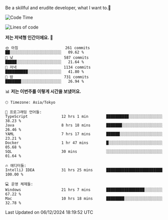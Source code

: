 Be a skillful and erudite developer, what I want to.👶

<!--START_SECTION:waka-->
![Code Time](http://img.shields.io/badge/Code%20Time-1%2C471%20hrs%2028%20mins-blue)

![Lines of code](https://img.shields.io/badge/%EC%A0%80%EB%8A%94%20%EC%97%AC%ED%83%9C%EA%B9%8C%EC%A7%80%20-918.3%20thousand%20%EC%A4%84%EC%9D%98%20%EC%BD%94%EB%93%9C%EB%A5%BC%20%EC%9E%91%EC%84%B1%ED%96%88%EC%96%B4%EC%9A%94.-blue)

**저는 저녁형 인간이에요. 🦉** 

```text
🌞 아침                     261 commits         ██░░░░░░░░░░░░░░░░░░░░░░░   09.62 % 
🌆 낮　                     587 commits         █████░░░░░░░░░░░░░░░░░░░░   21.64 % 
🌃 저녁                     1134 commits        ██████████░░░░░░░░░░░░░░░   41.80 % 
🌙 밤　                     731 commits         ███████░░░░░░░░░░░░░░░░░░   26.94 % 
```


📊 **저는 이번주를 이렇게 시간을 보냈어요.** 

```text
🕑︎ Timezone: Asia/Tokyo

💬 프로그래밍 언어들: 
TypeScript               12 hrs 1 min        ██████████░░░░░░░░░░░░░░░   38.23 % 
Java                     8 hrs 18 mins       ███████░░░░░░░░░░░░░░░░░░   26.46 % 
YAML                     7 hrs 17 mins       ██████░░░░░░░░░░░░░░░░░░░   23.21 % 
Docker                   1 hr 47 mins        █░░░░░░░░░░░░░░░░░░░░░░░░   05.68 % 
SQL                      30 mins             ░░░░░░░░░░░░░░░░░░░░░░░░░   01.64 % 

🔥 에디터들: 
IntelliJ IDEA            31 hrs 25 mins      █████████████████████████   100.00 % 

💻 운영 체제들: 
Windows                  21 hrs 7 mins       █████████████████░░░░░░░░   67.22 % 
Mac                      10 hrs 18 mins      ████████░░░░░░░░░░░░░░░░░   32.78 % 
```


 Last Updated on 06/12/2024 18:19:52 UTC
<!--END_SECTION:waka-->
